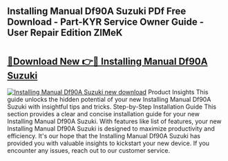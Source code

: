 ## Installing Manual Df90A Suzuki PDf Free Download - Part-KYR Service Owner Guide - User Repair Edition ZlMeK

# <h2><a href="http://bc80786.oget.top/?id=Installing+Manual+Df90A+Suzuki">🔗Download New 👉🔴 Installing Manual Df90A Suzuki</a></h2>

[![Installing Manual Df90A Suzuki new download](https://i.imgur.com/5g1atiW.png)](http://bc80786.oget.top/?id=Installing+Manual+Df90A+Suzuki)
Product Insights This guide unlocks the hidden potential of your new Installing Manual Df90A Suzuki with insightful tips and tricks. Step-by-Step Installation Guide This section provides a clear and concise installation guide for your new Installing Manual Df90A Suzuki. With features like list of features, your new Installing Manual Df90A Suzuki is designed to maximize productivity and efficiency. It's our hope that the Installing Manual Df90A Suzuki has provided you with valuable insights to kickstart your new device. If you encounter any issues, reach out to our customer service.
